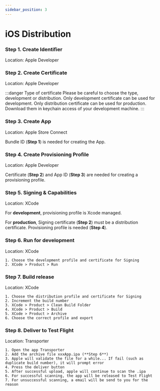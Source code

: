 ```yaml
---
sidebar_position: 3
---
```


# iOS Distribution

### Step 1. Create Identifier 

Location: Apple Developer

### Step 2. Create Certificate

Location: Apple Developer

:::danger Type of certificate
Please be careful to choose the type, development or distribution. Only development certificate can be used for development. Only distribution certificate can be used for production. Download them in keychain access of your development machine.
:::


### Step 3. Create App

Location: Apple Store Connect 

Bundle ID (**Step 1**) is needed for creating the App.

### Step 4. Create Provisioning Profile

Location: Apple Developer

Certificate (**Step 2**) and App ID (**Step 3**) are needed for creating a provisioning profile.

### Step 5. Signing & Capabilities

Location: XCode

For **development**, provisioning profile is Xcode managed. 

For **production**, Signing certificate (**Step 2**) must be a distribution certificate. Provisioning profile is needed (**Step 4**).

### Step 6. Run for development

Location: XCode

    1. Choose the development profile and certificate for Signing
    2. XCode > Product > Run

### Step 7. Build release

Location: XCode

    1. Choose the distribution profile and certificate for Signing
    2. Increment the build number
    3. XCode > Product > Clean Build Folder
    4. XCode > Product > Build
    5. XCode > Product > Archive
    6. Choose the correct profile and export

### Step 8. Deliver to Test Flight

Location: Transporter

    1. Open the app Transporter
    2. Add the archive file xxxApp.ipa (**Step 6**)
    3. Apple will validate the file for a while... If fail (such as duplicate build number), it will prompt error
    4. Press the deliver button
    5. After successful upload, apple will continue to scan the .ipa
    6. For successful scanning, the app will be released to Test Flight
    7. For unsuccessful scanning, a email will be send to you for the reason

